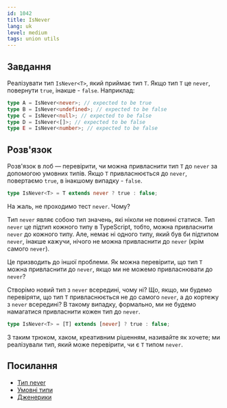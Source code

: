 ```yaml
---
id: 1042
title: IsNever
lang: uk
level: medium
tags: union utils
---
```


## Завдання

Реалізувати тип `IsNever<T>`, який приймає тип `T`. Якщо тип `T` це `never`,
повернути `true`, інакше - `false`. Наприклад:

```typescript
type A = IsNever<never>; // expected to be true
type B = IsNever<undefined>; // expected to be false
type C = IsNever<null>; // expected to be false
type D = IsNever<[]>; // expected to be false
type E = IsNever<number>; // expected to be false
```

## Розв'язок

Розв'язок в лоб — перевірити, чи можна привласнити тип `T` до `never` за
допомогою умовних типів. Якщо `T` привласнюється до `never`, повертаємо `true`,
в інакшому випадку - `false`.

```typescript
type IsNever<T> = T extends never ? true : false;
```

На жаль, не проходимо тест `never`. Чому?

Тип `never` являє собою тип значень, які ніколи не повинні статися. Тип `never`
це підтип кожного типу в TypeScript, тобто, можна привласнити `never` до кожного
типу. Але, немає ні одного типу, який був би підтипом `never`, інакше кажучи,
нічого не можна привласнити до `never` (крім самого `never`).

Це призводить до іншої проблеми. Як можна перевірити, що тип `T` можна
привласнити до `never`, якщо ми не можемо привласнювати до `never`?

Створімо новий тип з `never` всередині, чому ні? Що, якщо, ми будемо перевіряти,
що тип `T` привласнюється не до самого `never`, а до кортежу з `never`
всередині? В такому випадку, формально, ми не будемо намагатися привласнити
кожен тип до `never`.

```typescript
type IsNever<T> = [T] extends [never] ? true : false;
```

З таким трюком, хаком, креативним рішенням, називайте як хочете; ми реалізували
тип, який може перевірити, чи є `T` типом `never`.

## Посилання

- [Тип never](https://www.typescriptlang.org/docs/handbook/2/narrowing.html#the-never-type)
- [Умовні типи](https://www.typescriptlang.org/docs/handbook/2/conditional-types.html)
- [Дженерики](https://www.typescriptlang.org/docs/handbook/2/generics.html)
